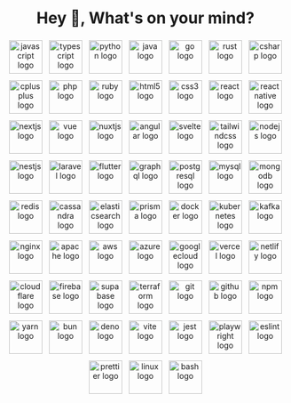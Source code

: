 <h1 align="center">Hey 👋, What's on your mind?</h1>

###

<div align="center" style="display: flex; flex-wrap: wrap; justify-content: center; align-items: center; gap: 12px;">
  <img src="https://skillicons.dev/icons?i=js" height="60" alt="javascript logo" style="vertical-align: middle;" />
  <img src="https://skillicons.dev/icons?i=ts" height="60" alt="typescript logo" style="vertical-align: middle;" />
  <img src="https://skillicons.dev/icons?i=py" height="60" alt="python logo" style="vertical-align: middle;" />
  <img src="https://skillicons.dev/icons?i=java" height="60" alt="java logo" style="vertical-align: middle;" />
  <img src="https://skillicons.dev/icons?i=go" height="60" alt="go logo" style="vertical-align: middle;" />
  <img src="https://skillicons.dev/icons?i=rust" height="60" alt="rust logo" style="vertical-align: middle;" />
  <img src="https://skillicons.dev/icons?i=cs" height="60" alt="csharp logo" style="vertical-align: middle;" />
  <img src="https://skillicons.dev/icons?i=cpp" height="60" alt="cplusplus logo" style="vertical-align: middle;" />
  <img src="https://skillicons.dev/icons?i=php" height="60" alt="php logo" style="vertical-align: middle;" />
  <img src="https://skillicons.dev/icons?i=ruby" height="60" alt="ruby logo" style="vertical-align: middle;" />
  <img src="https://skillicons.dev/icons?i=html" height="60" alt="html5 logo" style="vertical-align: middle;" />
  <img src="https://skillicons.dev/icons?i=css" height="60" alt="css3 logo" style="vertical-align: middle;" />
  <img src="https://skillicons.dev/icons?i=react" height="60" alt="react logo" style="vertical-align: middle;" />
  <img src="https://skillicons.dev/icons?i=reactnative" height="60" alt="react native logo" style="vertical-align: middle;" />
  <img src="https://skillicons.dev/icons?i=nextjs" height="60" alt="nextjs logo" style="vertical-align: middle;" />
  <img src="https://skillicons.dev/icons?i=vue" height="60" alt="vue logo" style="vertical-align: middle;" />
  <img src="https://skillicons.dev/icons?i=nuxtjs" height="60" alt="nuxtjs logo" style="vertical-align: middle;" />
  <img src="https://skillicons.dev/icons?i=angular" height="60" alt="angular logo" style="vertical-align: middle;" />
  <img src="https://skillicons.dev/icons?i=svelte" height="60" alt="svelte logo" style="vertical-align: middle;" />
  <img src="https://skillicons.dev/icons?i=tailwind" height="60" alt="tailwindcss logo" style="vertical-align: middle;" />
  <img src="https://skillicons.dev/icons?i=nodejs" height="60" alt="nodejs logo" style="vertical-align: middle;" />
  <img src="https://skillicons.dev/icons?i=nestjs" height="60" alt="nestjs logo" style="vertical-align: middle;" />
  <img src="https://skillicons.dev/icons?i=laravel" height="60" alt="laravel logo" style="vertical-align: middle;" />
  <img src="https://skillicons.dev/icons?i=flutter" height="60" alt="flutter logo" style="vertical-align: middle;" />
  <img src="https://skillicons.dev/icons?i=graphql" height="60" alt="graphql logo" style="vertical-align: middle;" />
  <img src="https://skillicons.dev/icons?i=postgres" height="60" alt="postgresql logo" style="vertical-align: middle;" />
  <img src="https://skillicons.dev/icons?i=mysql" height="60" alt="mysql logo" style="vertical-align: middle;" />
  <img src="https://skillicons.dev/icons?i=mongodb" height="60" alt="mongodb logo" style="vertical-align: middle;" />
  <img src="https://skillicons.dev/icons?i=redis" height="60" alt="redis logo" style="vertical-align: middle;" />
  <img src="https://skillicons.dev/icons?i=cassandra" height="60" alt="cassandra logo" style="vertical-align: middle;" />
  <img src="https://skillicons.dev/icons?i=elasticsearch" height="60" alt="elasticsearch logo" style="vertical-align: middle;" />
  <img src="https://skillicons.dev/icons?i=prisma" height="60" alt="prisma logo" style="vertical-align: middle;" />
  <img src="https://skillicons.dev/icons?i=docker" height="60" alt="docker logo" style="vertical-align: middle;" />
  <img src="https://skillicons.dev/icons?i=kubernetes" height="60" alt="kubernetes logo" style="vertical-align: middle;" />
  <img src="https://skillicons.dev/icons?i=kafka" height="60" alt="kafka logo" style="vertical-align: middle;" />
  <img src="https://skillicons.dev/icons?i=nginx" height="60" alt="nginx logo" style="vertical-align: middle;" />
  <img src="https://skillicons.dev/icons?i=apache" height="60" alt="apache logo" style="vertical-align: middle;" />
  <img src="https://skillicons.dev/icons?i=aws" height="60" alt="aws logo" style="vertical-align: middle;" />
  <img src="https://skillicons.dev/icons?i=azure" height="60" alt="azure logo" style="vertical-align: middle;" />
  <img src="https://skillicons.dev/icons?i=gcp" height="60" alt="googlecloud logo" style="vertical-align: middle;" />
  <img src="https://skillicons.dev/icons?i=vercel" height="60" alt="vercel logo" style="vertical-align: middle;" />
  <img src="https://skillicons.dev/icons?i=netlify" height="60" alt="netlify logo" style="vertical-align: middle;" />
  <img src="https://skillicons.dev/icons?i=cloudflare" height="60" alt="cloudflare logo" style="vertical-align: middle;" />
  <img src="https://skillicons.dev/icons?i=firebase" height="60" alt="firebase logo" style="vertical-align: middle;" />
  <img src="https://skillicons.dev/icons?i=supabase" height="60" alt="supabase logo" style="vertical-align: middle;" />
  <img src="https://skillicons.dev/icons?i=terraform" height="60" alt="terraform logo" style="vertical-align: middle;" />
  <img src="https://skillicons.dev/icons?i=git" height="60" alt="git logo" style="vertical-align: middle;" />
  <img src="https://skillicons.dev/icons?i=github" height="60" alt="github logo" style="vertical-align: middle;" />
  <img src="https://skillicons.dev/icons?i=npm" height="60" alt="npm logo" style="vertical-align: middle;" />
  <img src="https://skillicons.dev/icons?i=yarn" height="60" alt="yarn logo" style="vertical-align: middle;" />
  <img src="https://skillicons.dev/icons?i=bun" height="60" alt="bun logo" style="vertical-align: middle;" />
  <img src="https://skillicons.dev/icons?i=deno" height="60" alt="deno logo" style="vertical-align: middle;" />
  <img src="https://skillicons.dev/icons?i=vite" height="60" alt="vite logo" style="vertical-align: middle;" />
  <img src="https://skillicons.dev/icons?i=jest" height="60" alt="jest logo" style="vertical-align: middle;" />
  <img src="https://skillicons.dev/icons?i=playwright" height="60" alt="playwright logo" style="vertical-align: middle;" />
  <img src="https://skillicons.dev/icons?i=eslint" height="60" alt="eslint logo" style="vertical-align: middle;" />
  <img src="https://skillicons.dev/icons?i=prettier" height="60" alt="prettier logo" style="vertical-align: middle;" />
  <img src="https://skillicons.dev/icons?i=linux" height="60" alt="linux logo" style="vertical-align: middle;" />
  <img src="https://skillicons.dev/icons?i=bash" height="60" alt="bash logo" style="vertical-align: middle;" />
</div>
